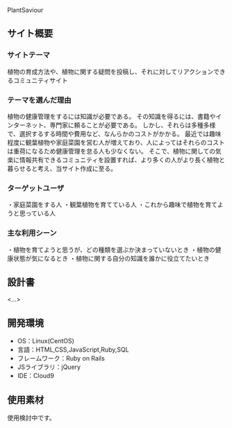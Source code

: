 PlantSaviour

## サイト概要
### サイトテーマ
植物の育成方法や、植物に関する疑問を投稿し、それに対してリアクションできるコミュニティサイト

### テーマを選んだ理由
植物の健康管理をするには知識が必要である。
その知識を得るには、書籍やインターネット、専門家に頼ることが必要である。
しかし、それらは多種多様で、選択するする時間や費用など、なんらかのコストがかかる。
最近では趣味程度に観葉植物や家庭菜園を営む人が増えており、人によってはそれらのコストは重荷になるため健康管理を怠る人も少なくない。
そこで、植物に関しての気楽に情報共有できるコミュニティを設置すれば、より多くの人がより長く植物と暮らせると考え、当サイト作成に至る。


### ターゲットユーザ
・家庭菜園をする人
・観葉植物を育てている人
・これから趣味で植物を育てようと思っている人

### 主な利用シーン
・植物を育てようと思うが、どの種類を選ぶか決まっていないとき
・植物の健康状態が気になるとき
・植物に関する自分の知識を誰かに役立てたいとき

## 設計書
<...>

## 開発環境
- OS：Linux(CentOS)
- 言語：HTML,CSS,JavaScript,Ruby,SQL
- フレームワーク：Ruby on Rails
- JSライブラリ：jQuery
- IDE：Cloud9

## 使用素材
使用検討中です。